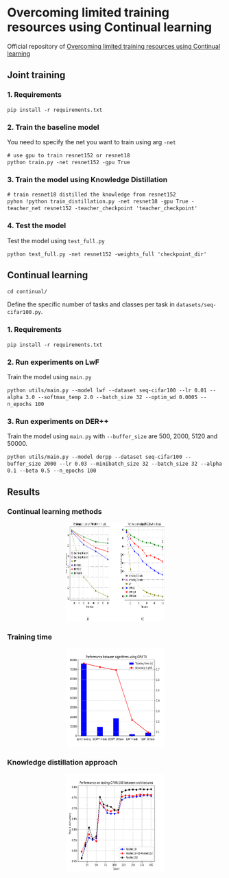 # Overcoming limited training resources using Continual learning

Official repository of [Overcoming limited training resources using Continual learning](https://drive.google.com/file/d/1lJvIE7s-jQ7ejPeO3tbp9oLcPdgPYrWi/view?usp=sharing)

## Joint training

### 1. Requirements
```
pip install -r requirements.txt
```

### 2. Train the baseline model
You need to specify the net you want to train using arg `-net`

```
# use gpu to train resnet152 or resnet18
python train.py -net resnet152 -gpu True
```

### 3. Train the model using Knowledge Distillation
```
# train resnet18 distilled the knowledge from resnet152
pyhon !python train_distillation.py -net resnet18 -gpu True -teacher_net resnet152 -teacher_checkpoint 'teacher_checkpoint'
```

### 4. Test the model
Test the model using `test_full.py`
```
python test_full.py -net resnet152 -weights_full 'checkpoint_dir'
```

## Continual learning
```
cd continual/
```
Define the specific number of tasks and classes per task in `datasets/seq-cifar100.py`.

### 1. Requirements
```
pip install -r requirements.txt
```

### 2. Run experiments on LwF
Train the model using `main.py`
```
python utils/main.py --model lwf --dataset seq-cifar100 --lr 0.01 --alpha 3.0 --softmax_temp 2.0 --batch_size 32 --optim_wd 0.0005 --n_epochs 100
```

### 3. Run experiments on DER++
Train the model using `main.py` with `--buffer_size` are 500, 2000, 5120 and 50000.
```
python utils/main.py --model derpp --dataset seq-cifar100 --buffer_size 2000 --lr 0.03 --minibatch_size 32 --batch_size 32 --alpha 0.1 --beta 0.5 --n_epochs 100
```

## Results


### Continual learning methods
<p align="center">
  <img width="230" height="230" src="cl_acc.pdf" alt="cl_acc">
</p>

### Training time
<p align="center">
  <img width="230" height="230" src="time.pdf" alt="time">
</p>

### Knowledge distillation approach
<p align="center">
  <img width="230" height="230" src="resnet_acc.pdf" alt="kd">
</p>




